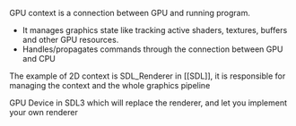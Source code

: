 GPU context is a connection between GPU and running program.
- It manages graphics state like tracking active shaders, textures, buffers and other GPU resources.
- Handles/propagates commands through the connection between GPU and CPU

The example of 2D context is SDL_Renderer in [[SDL]], it is responsible for managing the context and the whole graphics pipeline

GPU Device in SDL3 which will replace the renderer, and let you implement your own renderer
